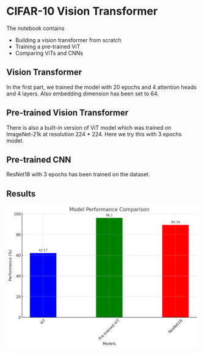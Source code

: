 # CIFAR-10 Vision Transformer
The notebook contains
* Building a vision transformer from scratch
* Training a pre-trained ViT 
* Comparing ViTs and CNNs


## Vision Transformer
In the first part, we trained the model with 20 epochs and 4 attention heads and 4 layers. Also embedding dimension has been set to 64.


## Pre-trained Vision Transformer
There is also a built-in version of ViT model which was trained on ImageNet-21k at resolution 224 * 224. Here we try this with 3 epochs model.

## Pre-trained CNN
ResNet18 with 3 epochs has been trained on the dataset.

## Results
![p](res.png)